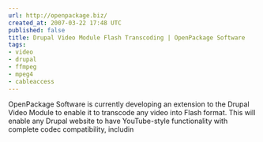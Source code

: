 ```yaml
---
url: http://openpackage.biz/
created_at: 2007-03-22 17:48 UTC
published: false
title: Drupal Video Module Flash Transcoding | OpenPackage Software
tags:
- video
- drupal
- ffmpeg
- mpeg4
- cableaccess
---
```


OpenPackage Software is currently developing an extension to the Drupal Video Module to enable it to transcode any video into Flash format. This will enable any Drupal website to have YouTube-style functionality with complete codec compatibility, includin
